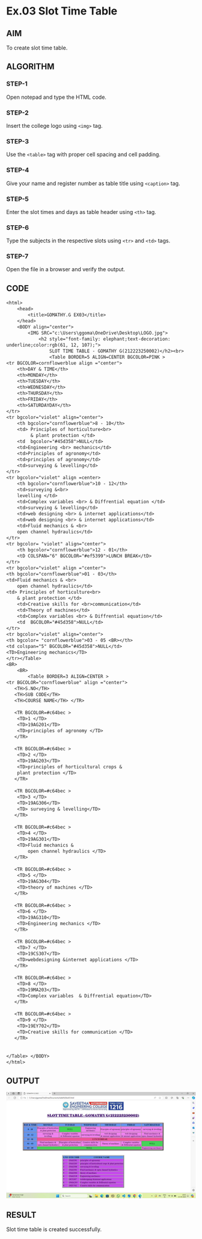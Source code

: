 # Ex.03 Slot Time Table
## AIM
  To create slot time table.

## ALGORITHM
### STEP-1
  Open notepad and type the HTML code.

### STEP-2
  Insert the college logo using ```<img>``` tag.

### STEP-3
  Use the ```<table>``` tag with proper cell spacing and cell padding.  

### STEP-4
  Give your name and register number as table title using ```<caption>``` tag.

### STEP-5
  Enter the slot times and days as table header using ```<th>``` tag.
  
### STEP-6
  Type the subjects in the respective slots using ```<tr>``` and ```<td>``` tags.
 
### STEP-7
  Open the file in a browser and verify the output.
  
## CODE
```
<html>
    <head>
        <title>GOMATHY.G EX03</title>
    </head>
    <BODY align="center">
        <IMG SRC="c:\Users\ggoma\OneDrive\Desktop\LOGO.jpg">
            <h2 style="font-family: elephant;text-decoration: underline;color:rgb(61, 12, 107);">
                SLOT TIME TABLE - GOMATHY G(212223250002)</h2><br>
                <Table BORDER=5 ALIGN=CENTER BGCOLOR=PINK >
<tr BGCOLOR=cornflowerblue align ="center"> 
    <th>DAY & TIME</th>
    <th>MONDAY</th>
    <th>TUESDAY</th>
    <th>WEDNESDAY</th>
    <th>THURSDAY</th>
    <th>FRIDAY</th>
    <th>SATURDAYDAY</th>
</tr>
<tr bgcolor="violet" align="center">
    <th bgcolor="cornflowerblue">8 - 10</th>
    <td> Principles of horticulture<br>
         & plant protection </td>
    <td  bgcolor="#45d358">NULL</td>
    <td>Engineering <br> mechanics</td>
    <td>Principles of agronomy</td>
    <td>principles of agronomy</td>
    <td>surveying & levelling</td>
</tr>
<tr bgcolor="violet" align =center>
    <th bgcolor="cornflowerblue">10 - 12</th>
    <td>surveying &<br>
    levelling </td>
    <td>Complex variables <br> & Diffrential equation </td>
    <td>surveying & levelling</td>
    <td>web designing <br> & internet applications</td>
    <td>web designing <br> & internet applications</td>
    <td>Fluid mechanics & <br>
    open channel hydraulics</td>
</tr>
<tr bgcolor= "violet" align="center">
    <th bgcolor="cornflowerblue">12 - 01</th>
    <tD COLSPAN="6" BGCOLOR="#ef5399">LUNCH BREAK</tD>
</tr>
<tr bgcolor="violet" align ="center">
<th bgcolor="cornflowerblue">01 - 03</th>
<td>Fluid mechanics & <br>
    open channel hydraulics</td>
<td> Principles of horticulture<br>
    & plant protection </td>
    <td>Creative skills for <br>communication</td>
    <td>Theory of machines</td>
    <td>Complex variables <br> & Diffrential equation</td>
    <td  BGCOLOR="#45d358">NULL</td>
</tr>
<tr bgcolor="violet" align="center">
<th bgcolor= "cornflowerblue">03 - 05 <BR></th>
<td colspan="5" BGCOLOR="#45d358">NULL</td>
<TD>Engineering mechanics</TD>
</tr></Table>
<BR>
    <BR>
        <Table BORDER=3 ALIGN=CENTER >
<tr BGCOLOR="cornflowerblue" align ="center"> 
   <TH>S.NO</TH> 
   <TH>SUB CODE</TH> 
   <TH>COURSE NAME</TH> </TR> 

   <TR BGCOLOR=#c64bec >
    <TD>1 </TD>
    <TD>19AG201</TD>
    <TD>principles of agronomy </TD>
   </TR>

   <TR BGCOLOR=#c64bec >
    <TD>2 </TD>
    <TD>19AG203</TD>
    <TD>principles of horticultural crops & 
    plant protection </TD>
   </TR>

   <TR BGCOLOR=#c64bec >
    <TD>3 </TD>
    <TD>19AG306</TD>
    <TD> surveying & levelling</TD>
   </TR>

   <TR BGCOLOR=#c64bec >
    <TD>4 </TD>
    <TD>19AG301</TD>
    <TD>Fluid mechanics & 
        open channel hydraulics </TD>
   </TR>

   <TR BGCOLOR=#c64bec >
    <TD>5 </TD>
    <TD>19AG304</TD>
    <TD>theory of machines </TD>
   </TR>

   <TR BGCOLOR=#c64bec >
    <TD>6 </TD>
    <TD>19AG310</TD>
    <TD>Engineering mechanics </TD>
   </TR>

   <TR BGCOLOR=#c64bec >
    <TD>7 </TD>
    <TD>19CS307</TD>
    <TD>webdesigning &internet applications </TD>
   </TR>

   <TR BGCOLOR=#c64bec >
    <TD>8 </TD>
    <TD>19MA203</TD>
    <TD>Complex variables  & Diffrential equation</TD>
   </TR>

   <TR BGCOLOR=#c64bec >
    <TD>9 </TD>
    <TD>19EY702</TD>
    <TD>Creative skills for communication </TD>
   </TR>
   
   
</Table> </BODY>
</html>
```

## OUTPUT

![alt text](<table output.png>)

## RESULT
 Slot time table is created successfully.
